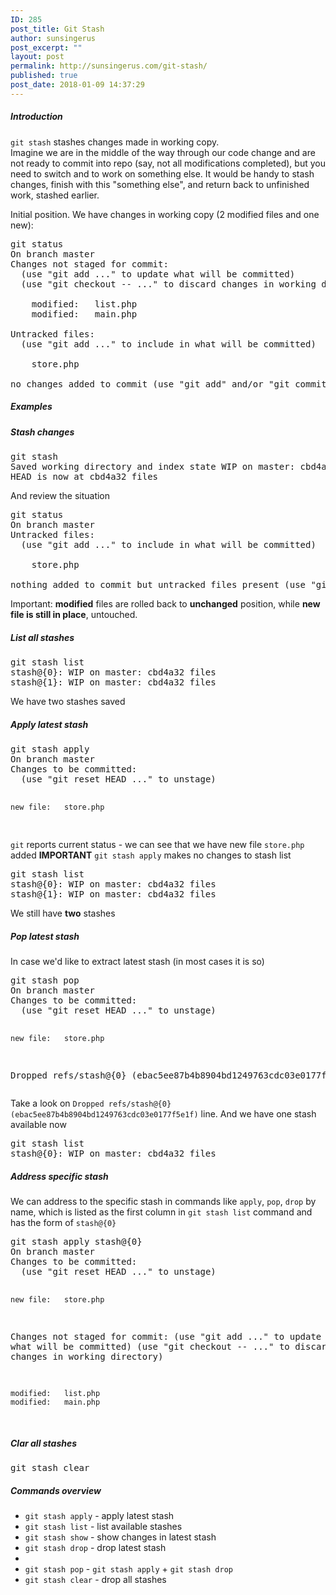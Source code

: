 ```yaml
---
ID: 285
post_title: Git Stash
author: sunsingerus
post_excerpt: ""
layout: post
permalink: http://sunsingerus.com/git-stash/
published: true
post_date: 2018-01-09 14:37:29
---
```

<h5>Introduction</h5>
<code>git stash</code> stashes changes made in working copy. <br />
Imagine we are in the middle of the way through our code change and are not ready to commit into repo (say, not all modifications completed), but you need to switch and to work on something else. It would be handy to stash changes, finish with this "something else", and return back to unfinished work, stashed earlier.

Initial position. We have changes in working copy (2 modified files and one new):
<pre>
git status
On branch master
Changes not staged for commit:
  (use "git add <file>..." to update what will be committed)
  (use "git checkout -- <file>..." to discard changes in working directory)

	modified:   list.php
	modified:   main.php

Untracked files:
  (use "git add <file>..." to include in what will be committed)

	store.php

no changes added to commit (use "git add" and/or "git commit -a")
</pre>

<h5>Examples</h5>
<h5>Stash changes</h5>
<pre>
git stash
Saved working directory and index state WIP on master: cbd4a32 files
HEAD is now at cbd4a32 files
</pre>

And review the situation
<pre>
git status
On branch master
Untracked files:
  (use "git add <file>..." to include in what will be committed)

	store.php

nothing added to commit but untracked files present (use "git add" to track)
</pre>
Important: <strong>modified</strong> files are rolled back to <strong>unchanged</strong> position, while <strong>new file is still in place</strong>, untouched.

<h5>List all stashes</h5>
<pre>
git stash list
stash@{0}: WIP on master: cbd4a32 files
stash@{1}: WIP on master: cbd4a32 files
</pre>
We have two stashes saved

<h5>Apply latest stash</h5>
<pre>
git stash apply
On branch master
Changes to be committed:
  (use "git reset HEAD <file>..." to unstage)

	new file:   store.php
</pre>
<code>git</code> reports current status - we can see that we have new file <code>store.php</code> added
<strong>IMPORTANT</strong> <code>git stash apply</code> makes no changes to stash list
<pre>
git stash list
stash@{0}: WIP on master: cbd4a32 files
stash@{1}: WIP on master: cbd4a32 files
</pre>
We still have <strong>two</strong> stashes

<h5>Pop latest stash</h5>
In case we'd like to extract latest stash (in most cases it is so)
<pre>
git stash pop
On branch master
Changes to be committed:
  (use "git reset HEAD <file>..." to unstage)

	new file:   store.php

Dropped refs/stash@{0} (ebac5ee87b4b8904bd1249763cdc03e0177f5e1f)
</pre>
Take a look on <code>Dropped refs/stash@{0} (ebac5ee87b4b8904bd1249763cdc03e0177f5e1f)</code> line. And we have one stash available now
<pre>
git stash list
stash@{0}: WIP on master: cbd4a32 files
</pre>

<h5>Address specific stash</h5>
We can address to the specific stash in commands like <code>apply</code>, <code>pop</code>, <code>drop</code> by name, which is listed as the first column in <code>git stash list</code> command and has the form of <code>stash@{0}</code>
<pre>
git stash apply stash@{0}
On branch master
Changes to be committed:
  (use "git reset HEAD <file>..." to unstage)

	new file:   store.php

Changes not staged for commit:
  (use "git add <file>..." to update what will be committed)
  (use "git checkout -- <file>..." to discard changes in working directory)

	modified:   list.php
	modified:   main.php
</pre>

<h5>Clar all stashes</h5>
<pre>
git stash clear
</pre>

<h5>Commands overview</h5>
<ul>
<li><code>git stash apply</code> - apply latest stash</li>
<li><code>git stash list</code> - list available stashes</li>
<li><code>git stash show</code> - show changes in latest stash</li>
<li><code>git stash drop</code> - drop latest stash<li>
<li><code>git stash pop</code> - <code>git stash apply</code> + <code>git stash drop</code></li>
<li><code>git stash clear</code> - drop all stashes</li>
</ul>